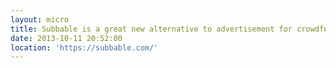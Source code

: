 ```yaml
---
layout: micro
title: Subbable is a great new alternative to advertisement for crowdfunding cool projects
date: 2013-10-11 20:52:00
location: 'https://subbable.com/'
---
```


